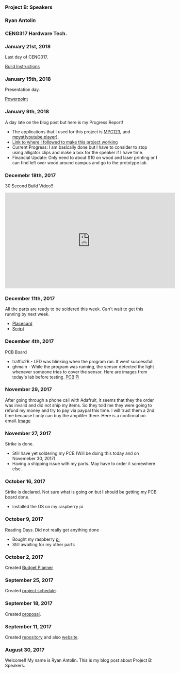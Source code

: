 ### Project B: Speakers
### Ryan Antolin
### CENG317 Hardware Tech.

### January 21st, 2018
Last day of CENG317.

[Build Instructions](https://github.com/githubofryry/BluetoothSpeakers/blob/master/README.md)

### January 15th, 2018
Presentation day.

[Powerpoint](https://github.com/githubofryry/BluetoothSpeakers/blob/master/documentation/CENG317-Presentation-RyanAntolin.pptx)


### January 9th, 2018

A day late on the blog post but here is my Progress Report!

* The applications that I used for this project is [MPG123](https://www.mpg123.de), and [mpyst(youtube player)](https://github.com/mps-youtube/mps-youtube
).
* [Link to where I followed to make this project working](https://learn.adafruit.com/adafruit-speaker-bonnet-for-raspberry-pi/overview) 
* Current Progress: I am basically done but I have to consider to stop using alligator clips and make a box for the speaker if I have time.
* Financial Update: Only need to about $10 on wood and laser printing or I can find left over wood around campus and go to the prototype lab.


### Decemebr 18th, 2017
30 Second Build Video!!

<iframe width="560" height="315" src="https://www.youtube.com/embed/TTZWjjKDbzE" frameborder="0" gesture="media" allow="encrypted-media" allowfullscreen></iframe>

### December 11th, 2017
All the parts are ready to be soldered this week. Can't wait to get this running by next week.
  * [Placecard](https://github.com/githubofryry/BluetoothSpeakers/blob/master/documentation/placard%20group.png)
  * [Script](https://docs.google.com/document/d/1264OZkJo4D0dwGhqtUrtcNESNxeI9OcCn2OvMoThmCk/edit?usp=sharing)

  
### December 4th, 2017
PCB Board
  * traffic2B - LED was blinking when the program ran. It went successful.
  * ghmain - While the program was running, the sensor detected the light whenever someone tries to cover the sensor.
Here are images from today's lab before testing.
[PCB](https://github.com/githubofryry/BluetoothSpeakers/blob/master/documentation/IMG_4425.JPG)
[Pi](https://github.com/githubofryry/BluetoothSpeakers/blob/master/documentation/IMG_4426.JPG)

### November 29, 2017
  After going through a phone call with Adafruit, it seems that they the order was invalid and did not ship my items.
  So they told me they were going to refund my money and try to pay via paypal this time. I will trust them a 2nd time because I only can  buy the ampilifer there. Here is a confirmation email. [Image](https://github.com/githubofryry/BluetoothSpeakers/blob/master/documentation/chrome_2017-11-29_00-21-27.png)

### November 27, 2017

Strike is done. 
  * Still have yet soldering my PCB (Will be doing this today and on Novemeber 30, 2017)
  * Having a shipping issue with my parts. May have to order it somewhere else.
 
  
### October 16, 2017

Strike is declared. Not sure what is going on but I should be getting my PCB board done.
  * Installed the OS on my raspberry pi

### October 9, 2017

Reading Days. Did not really get anything done
  * Bought my raspberry [pi]()
  * Still awaiting for my other parts

### October 2, 2017

Created [Budget Planner](https://github.com/githubofryry/BluetoothSpeakers/blob/master/documentation/CENG317-Budget-RyanAntolin.xlsx)

### September 25, 2017

Created [project schedule](https://github.com/githubofryry/BluetoothSpeakers/blob/master/documentation/ProjectPlanner-ryry.mpp).  


### September 18, 2017

Created [proposal](https://github.com/githubofryry/BluetoothSpeakers/blob/master/documentation/BluetoothSpeakers-RyanAntolin.xlsx).

### September 11, 2017

Created [repository](https://github.com/githubofryry/) and also [website](https://githubofryry.github.io/BluetoothSpeakers/).

### August 30, 2017

Welcome!!
My name is Ryan Antolin. This is my blog post about Project B: Speakers.
